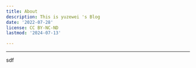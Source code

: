 ```yaml
---
title: About
description: This is yuzewei 's Blog
date: '2022-07-28'
license: CC BY-NC-ND
lastmod: '2024-07-13'

---
```


<hr>
sdf
